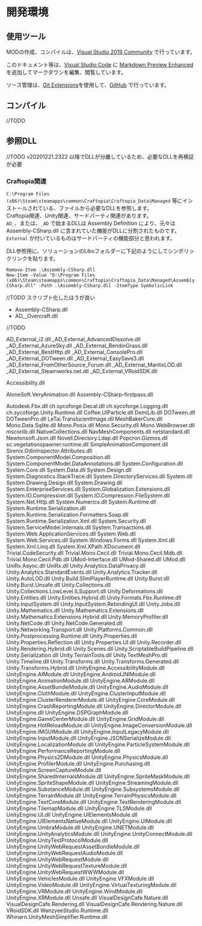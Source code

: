 開発環境
======================================

## 使用ツール
MODの作成、コンパイルは、[Visual Studio 2019 Community](https://visualstudio.microsoft.com/ja/downloads/) で行っています。  

このドキュメント等は、[Visual Studio Code](https://visualstudio.microsoft.com/ja/downloads/) に [Markdown Preview Enhanced](https://marketplace.visualstudio.com/items?itemName=shd101wyy.markdown-preview-enhanced) を追加してマークダウンを編集、閲覧しています。  

ソース管理は、[Git Extensions](http://gitextensions.github.io/)を使用して、[GitHub](https://github.com/mituha/CraftopiaPlugins) で行っています。  

## コンパイル
//TODO


## 参照DLL
//TODO
v20201221.2322 以降でDLLが分離しているため、必要なDLLを再検証が必要

### Craftopia関連
`C:\Program Files (x86)\Steam\steamapps\common\Craftopia\Craftopia_Data\Managed` 等にインストールされている、ファイルから必要なDLLを参照します。  
Craftopia関連、Unity関連、サードパーティ関連があります。  
`AD_`、または、`_AD` で始まるDLLは Assembly Definition により、元々は Assembly-CSharp.dll に含まれていた機能がDLLに分割されたものです。  
`External` が付いているものはサードパーティの機能部分と思われます。   

DLL参照用に、ソリューションのLibsフォルダーに下記のようにしてシンボリックリンクを貼ります。

```
Remove-Item .\Assembly-CSharp.dll
New-Item -Value "D:\Program Files (x86)\Steam\steamapps\common\Craftopia\Craftopia_Data\Managed\Assembly-CSharp.dll" -Path .\Assembly-CSharp.dll -ItemType SymbolicLink
```
//TODO スクリプト化したほうが良い


* Assembly-CSharp.dll
* AD__Overcraft.dll


//TODO  

AD_External_i2.dll
_AD_External_AdvancedDissolve.dll
_AD_External_AzureSky.dll
_AD_External_BendinGrass.dll
_AD_External_BestHttp.dll
_AD_External_ConsolePro.dll
_AD_External_DOTween.dll
_AD_External_EasySave3.dll
_AD_External_FromOtherSource_Forum.dll
_AD_External_MantisLOD.dll
_AD_External_Steamworks.net.dll
_AD_External_VRoidSDK.dll

Accessibility.dll

AloneSoft.VeryAnimation.dll
Assembly-CSharp-firstpass.dll

Autodesk.Fbx.dll
ch.sycoforge.Decal.dll
ch.sycoforge.Logging.dll
ch.sycoforge.Unity.Runtime.dll
Coffee.UIParticle.dll
DemiLib.dll
DOTween.dll
DOTweenPro.dll
LeTai.TranslucentImage.dll
MeshBakerCore.dll
Mono.Data.Sqlite.dll
Mono.Posix.dll
Mono.Security.dll
Mono.WebBrowser.dll
mscorlib.dll
NativeCollections.dll
NavMeshComponents.dll
netstandard.dll
Newtonsoft.Json.dll
Novell.Directory.Ldap.dll
Popcron.Gizmos.dll
sc.vegetationspawner.runtime.dll
SimpleAnimationComponent.dll
Sirenix.OdinInspector.Attributes.dll
System.ComponentModel.Composition.dll
System.ComponentModel.DataAnnotations.dll
System.Configuration.dll
System.Core.dll
System.Data.dll
System.Design.dll
System.Diagnostics.StackTrace.dll
System.DirectoryServices.dll
System.dll
System.Drawing.Design.dll
System.Drawing.dll
System.EnterpriseServices.dll
System.Globalization.Extensions.dll
System.IO.Compression.dll
System.IO.Compression.FileSystem.dll
System.Net.Http.dll
System.Numerics.dll
System.Runtime.dll
System.Runtime.Serialization.dll
System.Runtime.Serialization.Formatters.Soap.dll
System.Runtime.Serialization.Xml.dll
System.Security.dll
System.ServiceModel.Internals.dll
System.Transactions.dll
System.Web.ApplicationServices.dll
System.Web.dll
System.Web.Services.dll
System.Windows.Forms.dll
System.Xml.dll
System.Xml.Linq.dll
System.Xml.XPath.XDocument.dll
Trivial.CodeSecurity.dll
Trivial.Mono.Cecil.dll
Trivial.Mono.Cecil.Mdb.dll
Trivial.Mono.Cecil.Pdb.dll
UMod-Interface.dll
UMod-Shared.dll
UMod.dll
UniRx.Async.dll
UniRx.dll
Unity.Analytics.DataPrivacy.dll
Unity.Analytics.StandardEvents.dll
Unity.Analytics.Tracker.dll
Unity.AutoLOD.dll
Unity.Build.SlimPlayerRuntime.dll
Unity.Burst.dll
Unity.Burst.Unsafe.dll
Unity.Collections.dll
Unity.Collections.LowLevel.ILSupport.dll
Unity.Deformations.dll
Unity.Entities.dll
Unity.Entities.Hybrid.dll
Unity.Formats.Fbx.Runtime.dll
Unity.InputSystem.dll
Unity.InputSystem.RebindingUI.dll
Unity.Jobs.dll
Unity.Mathematics.dll
Unity.Mathematics.Extensions.dll
Unity.Mathematics.Extensions.Hybrid.dll
Unity.MemoryProfiler.dll
Unity.NetCode.dll
Unity.NetCode.Generated.dll
Unity.Networking.Transport.dll
Unity.Platforms.Common.dll
Unity.Postprocessing.Runtime.dll
Unity.Properties.dll
Unity.Properties.Reflection.dll
Unity.Properties.UI.dll
Unity.Recorder.dll
Unity.Rendering.Hybrid.dll
Unity.Scenes.dll
Unity.ScriptableBuildPipeline.dll
Unity.Serialization.dll
Unity.TerrainTools.dll
Unity.TextMeshPro.dll
Unity.Timeline.dll
Unity.Transforms.dll
Unity.Transforms.Generated.dll
Unity.Transforms.Hybrid.dll
UnityEngine.AccessibilityModule.dll
UnityEngine.AIModule.dll
UnityEngine.AndroidJNIModule.dll
UnityEngine.AnimationModule.dll
UnityEngine.ARModule.dll
UnityEngine.AssetBundleModule.dll
UnityEngine.AudioModule.dll
UnityEngine.ClothModule.dll
UnityEngine.ClusterInputModule.dll
UnityEngine.ClusterRendererModule.dll
UnityEngine.CoreModule.dll
UnityEngine.CrashReportingModule.dll
UnityEngine.DirectorModule.dll
UnityEngine.dll
UnityEngine.DSPGraphModule.dll
UnityEngine.GameCenterModule.dll
UnityEngine.GridModule.dll
UnityEngine.HotReloadModule.dll
UnityEngine.ImageConversionModule.dll
UnityEngine.IMGUIModule.dll
UnityEngine.InputLegacyModule.dll
UnityEngine.InputModule.dll
UnityEngine.JSONSerializeModule.dll
UnityEngine.LocalizationModule.dll
UnityEngine.ParticleSystemModule.dll
UnityEngine.PerformanceReportingModule.dll
UnityEngine.Physics2DModule.dll
UnityEngine.PhysicsModule.dll
UnityEngine.ProfilerModule.dll
UnityEngine.Purchasing.dll
UnityEngine.ScreenCaptureModule.dll
UnityEngine.SharedInternalsModule.dll
UnityEngine.SpriteMaskModule.dll
UnityEngine.SpriteShapeModule.dll
UnityEngine.StreamingModule.dll
UnityEngine.SubstanceModule.dll
UnityEngine.SubsystemsModule.dll
UnityEngine.TerrainModule.dll
UnityEngine.TerrainPhysicsModule.dll
UnityEngine.TextCoreModule.dll
UnityEngine.TextRenderingModule.dll
UnityEngine.TilemapModule.dll
UnityEngine.TLSModule.dll
UnityEngine.UI.dll
UnityEngine.UIElementsModule.dll
UnityEngine.UIElementsNativeModule.dll
UnityEngine.UIModule.dll
UnityEngine.UmbraModule.dll
UnityEngine.UNETModule.dll
UnityEngine.UnityAnalyticsModule.dll
UnityEngine.UnityConnectModule.dll
UnityEngine.UnityTestProtocolModule.dll
UnityEngine.UnityWebRequestAssetBundleModule.dll
UnityEngine.UnityWebRequestAudioModule.dll
UnityEngine.UnityWebRequestModule.dll
UnityEngine.UnityWebRequestTextureModule.dll
UnityEngine.UnityWebRequestWWWModule.dll
UnityEngine.VehiclesModule.dll
UnityEngine.VFXModule.dll
UnityEngine.VideoModule.dll
UnityEngine.VirtualTexturingModule.dll
UnityEngine.VRModule.dll
UnityEngine.WindModule.dll
UnityEngine.XRModule.dll
Unsafe.dll
VisualDesignCafe.Nature.dll
VisualDesignCafe.Rendering.dll
VisualDesignCafe.Rendering.Nature.dll
VRoidSDK.dll
WanzyeeStudio.Runtime.dll
Whinarn.UnityMeshSimplifier.Runtime.dll




